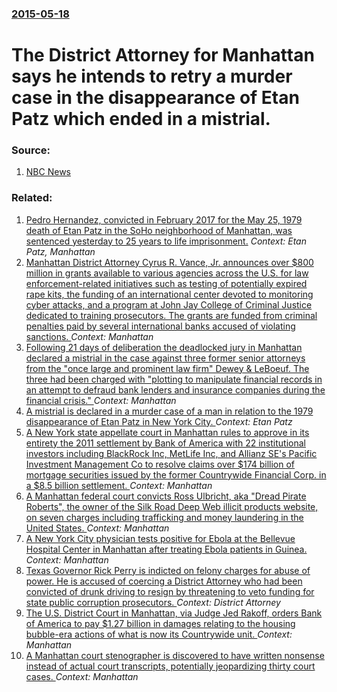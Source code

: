 ### [2015-05-18](/news/2015/05/18/index.md)

# The District Attorney for Manhattan says he intends to retry a murder case in the disappearance of Etan Patz which ended in a mistrial. 




### Source:

1. [NBC News](http://www.nbcnewyork.com/news/local/Etan-Patz-Missing-Boy-Soho-1979-Mistrial-Pedro-Hernandez-Jurors-Re-try-Case-Cy-Vance-Manhattan-304158191.html?_osource=SocialFlowTwt_NYBrand)

### Related:

1. [Pedro Hernandez, convicted in February 2017 for the May 25, 1979 death of Etan Patz in the SoHo neighborhood of Manhattan, was sentenced yesterday to 25 years to life imprisonment.](/news/2017/04/19/pedro-hernandez-convicted-in-february-2017-for-the-may-25-1979-death-of-etan-patz-in-the-soho-neighborhood-of-manhattan-was-sentenced-yes.md) _Context: Etan Patz, Manhattan_
2. [Manhattan District Attorney Cyrus R. Vance, Jr. announces over $800 million in grants available to various agencies across the U.S. for law enforcement-related initiatives such as testing of potentially expired rape kits, the funding of an international center devoted to monitoring cyber attacks, and a program at John Jay College of Criminal Justice dedicated to training prosecutors.  The grants are funded from criminal penalties paid by several international banks accused of violating sanctions. ](/news/2015/11/8/manhattan-district-attorney-cyrus-r-vance-jr-announces-over-800-million-in-grants-available-to-various-agencies-across-the-u-s-for-law.md) _Context: Manhattan_
3. [Following 21 days of deliberation the deadlocked jury in Manhattan declared a mistrial in the case against three former senior attorneys from the "once large and prominent law firm" Dewey & LeBoeuf.  The three had been charged with "plotting to manipulate financial records in an attempt to defraud bank lenders and insurance companies during the financial crisis." ](/news/2015/10/19/following-21-days-of-deliberation-the-deadlocked-jury-in-manhattan-declared-a-mistrial-in-the-case-against-three-former-senior-attorneys-fro.md) _Context: Manhattan_
4. [A mistrial is declared in a murder case of a man in relation to the 1979 disappearance of Etan Patz in New York City. ](/news/2015/05/8/a-mistrial-is-declared-in-a-murder-case-of-a-man-in-relation-to-the-1979-disappearance-of-etan-patz-in-new-york-city.md) _Context: Etan Patz_
5. [A New York state appellate court in Manhattan rules to approve in its entirety the 2011 settlement by Bank of America with 22 institutional investors including BlackRock Inc, MetLife Inc, and Allianz SE's Pacific Investment Management Co to resolve claims over $174 billion of mortgage securities issued by the former Countrywide Financial Corp. in a $8.5 billion settlement. ](/news/2015/03/5/a-new-york-state-appellate-court-in-manhattan-rules-to-approve-in-its-entirety-the-2011-settlement-by-bank-of-america-with-22-institutional.md) _Context: Manhattan_
6. [A Manhattan federal court convicts Ross Ulbricht, aka "Dread Pirate Roberts", the owner of the Silk Road Deep Web illicit products website, on seven charges including trafficking and money laundering in the United States. ](/news/2015/02/4/a-manhattan-federal-court-convicts-ross-ulbricht-aka-dread-pirate-roberts-the-owner-of-the-silk-road-deep-web-illicit-products-website.md) _Context: Manhattan_
7. [A New York City physician tests positive for Ebola at the Bellevue Hospital Center in Manhattan after treating Ebola patients in Guinea. ](/news/2014/10/23/a-new-york-city-physician-tests-positive-for-ebola-at-the-bellevue-hospital-center-in-manhattan-after-treating-ebola-patients-in-guinea.md) _Context: Manhattan_
8. [Texas Governor Rick Perry is indicted on felony charges for abuse of power. He is accused of coercing a District Attorney who had been convicted of drunk driving to resign by threatening to veto funding for state public corruption prosecutors. ](/news/2014/08/15/texas-governor-rick-perry-is-indicted-on-felony-charges-for-abuse-of-power-he-is-accused-of-coercing-a-district-attorney-who-had-been-convi.md) _Context: District Attorney_
9. [The U.S. District Court in Manhattan, via Judge Jed Rakoff, orders Bank of America to pay $1.27 billion in damages relating to the housing bubble-era actions of what is now its Countrywide unit. ](/news/2014/07/30/the-u-s-district-court-in-manhattan-via-judge-jed-rakoff-orders-bank-of-america-to-pay-1-27-billion-in-damages-relating-to-the-housing-b.md) _Context: Manhattan_
10. [A Manhattan court stenographer is discovered to have written nonsense instead of actual court transcripts, potentially jeopardizing thirty court cases. ](/news/2014/04/4/a-manhattan-court-stenographer-is-discovered-to-have-written-nonsense-instead-of-actual-court-transcripts-potentially-jeopardizing-thirty-c.md) _Context: Manhattan_
